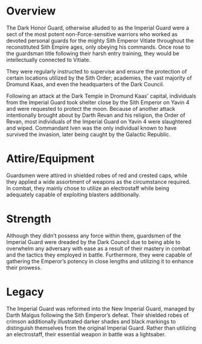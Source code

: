 # Overview

The Dark Honor Guard, otherwise alluded to as the Imperial Guard were a sect of the most potent non-Force-sensitive warriors who worked as devoted personal guards for the mighty Sith Emperor Vitiate throughout the reconstituted Sith Empire ages, only obeying his commands.
Once rose to the guardsman title following their harsh entry training, they would be intellectually connected to Vitiate.

They were regularly instructed to supervise and ensure the protection of certain locations utilized by the Sith Order; academies, the vast majority of Dromund Kaas, and even the headquarters of the Dark Council.

Following an attack at the Dark Temple in Dromund Kaas' capital, individuals from the Imperial Guard took shelter close by the Sith Emperor on Yavin 4 and were requested to protect the moon.
Because of another attack intentionally brought about by Darth Revan and his religion, the Order of Revan, most individuals of the Imperial Guard on Yavin 4 were slaughtered and wiped.
Commandant Iven was the only individual known to have survived the invasion, later being caught by the Galactic Republic.

# Attire/Equipment

Guardsmen were attired in shielded robes of red and crested caps, while they applied a wide assortment of weapons as the circumstance required.
In combat, they mainly chose to utilize an electrostaff while being adequately capable of exploiting blasters additionally.

# Strength

Although they didn’t possess any force within them, guardsmen of the Imperial Guard were dreaded by the Dark Council due to being able to overwhelm any adversary with ease as a result of their mastery in combat and the tactics they employed in battle.
Furthermore, they were capable of gathering the Emperor’s potency in close lengths and utilizing it to enhance their prowess.

# Legacy

The Imperial Guard was reformed into the New Imperial Guard, managed by Darth Malgus following the Sith Emperor’s defeat.
Their shielded robes of crimson additionally illustrated darker shades and black markings to distinguish themselves from the original Imperial Guard.
Rather than utilizing an electrostaff, their essential weapon in battle was a lightsaber.
